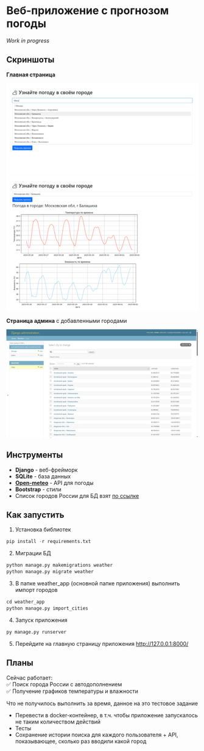 # Веб-приложение с прогнозом погоды
*Work in progress*

## Скриншоты
**Главная страница**  
  
![Поиск](./screenshots/main_page_1.png)
![Погода](./screenshots/main_page_2.png)
  
**Страница админа** с добавленными городами
  
![Страница админа](./screenshots/admin_page.png)

## Инструменты
- **Django** - веб-фрейморк
- **SQLite** - база данных
- **[Open-meteo](https://open-meteo.com/)** - API для погоды
- **Bootstrap** - стили
- Список городов России для БД взят [по ссылке](https://github.com/hflabs/city)

## Как запустить
1. Установка библиотек  
```python
pip install -r requirements.txt
```
2. Миграции БД
```python
python manage.py makemigrations weather
python manage.py migrate weather
```
3. В папке weather_app (основной папке приложения) выполнить импорт городов
```python
cd weather_app
python manage.py import_cities
```
4. Запуск приложения
```python
py manage.py runserver
```
5. Перейдите на главную страницу приложения
http://127.0.0.1:8000/

## Планы
Сейчас работает:  
✅ Поиск города России с автодополнением  
✅ Получение графиков температуры и влажности  

Что не получилось выполнить за время, данное на это тестовое задание
- Перевести в docker-контейнер, в т.ч. чтобы приложение запускалось не таким количеством действий
- Тесты
- Сохранение истории поиска для каждого пользователя + API, показывающее, сколько раз вводили какой город